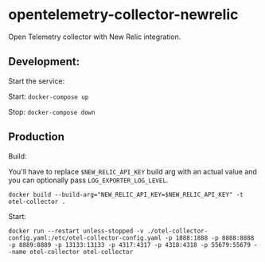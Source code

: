# opentelemetry-collector-newrelic

Open Telemetry collector with New Relic integration.

## Development:

Start the service:

Start:
`docker-compose up`

Stop:
`docker-compose down`

## Production

Build:

You'll have to replace `$NEW_RELIC_API_KEY` build arg with an actual value and you can optionally pass `LOG_EXPORTER_LOG_LEVEL`.

```
docker build --build-arg="NEW_RELIC_API_KEY=$NEW_RELIC_API_KEY" -t otel-collector .
```

Start:

```
docker run --restart unless-stopped -v ./otel-collector-config.yaml:/etc/otel-collector-config.yaml -p 1888:1888 -p 8888:8888 -p 8889:8889 -p 13133:13133 -p 4317:4317 -p 4318:4318 -p 55679:55679 --name otel-collector otel-collector
```
